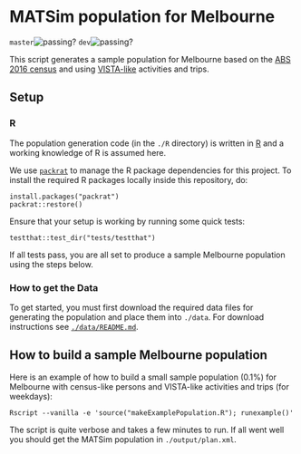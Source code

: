 # MATSim population for Melbourne
`master`![passing?](https://github.com/matsim-melbourne/demand/workflows/build/badge.svg?branch=master) `dev`![passing?](https://github.com/matsim-melbourne/demand/workflows/build/badge.svg?branch=dev)

This script generates a sample population for Melbourne based on the [ABS 2016 census](https://www.abs.gov.au/websitedbs/censushome.nsf/home/2016) and using [VISTA-like](https://transport.vic.gov.au/about/data-and-research/vista) activities and trips.

## Setup

### R
The population generation code (in the `./R` directory) is written in [R](https://www.r-project.org) and a working knowledge of R is assumed here.

We use [`packrat`](https://rstudio.github.io/packrat/) to manage the R package dependencies for this project. To install the required R packages locally inside this repository, do:
```
install.packages("packrat")
packrat::restore()
```

Ensure that your setup is working by running some quick tests:
```
testthat::test_dir("tests/testthat")
```

If all tests pass, you are all set to produce a sample Melbourne population using the steps below.

### How to get the Data

To get started, you must first download the required data files for generating the population and place them into `./data`. For download instructions see [`./data/README.md`](./data/README.md).

## How to build a sample Melbourne population

Here is an example of how to build a small sample population (0.1%) for Melbourne with census-like persons and VISTA-like activities and trips (for weekdays):
```
Rscript --vanilla -e 'source("makeExamplePopulation.R"); runexample()'
```

The script is quite verbose and takes a few minutes to run. If all went well you should get the MATSim population in `./output/plan.xml`.

